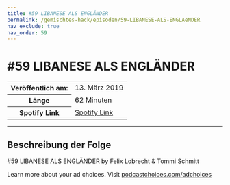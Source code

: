 ```yaml
---
title: #59 LIBANESE ALS ENGLÄNDER
permalink: /gemischtes-hack/episoden/59-LIBANESE-ALS-ENGLAeNDER
nav_exclude: true
nav_order: 59
---
```


# #59 LIBANESE ALS ENGLÄNDER
<table class="resp-table dcf-table dcf-table-responsive dcf-table-bordered dcf-table-striped dcf-w-100%">
                    <tbody>
                        <tr>
                            <th scope="row">Veröffentlich am:</th>
                            <td data-label="Veröffentlich am:">13. März 2019</td>
                        </tr>
                        <tr>
                            <th scope="row">Länge </th>
                            <td data-label="Länge ">62 Minuten</td>
                        </tr><tr>
                                <th scope="row">Spotify Link</th>
                                <td data-label="Spotify Link"><a href="https://open.spotify.com/episode/7Gqx6bUQOvhX3DWmLqY3ub">Spotify Link</a></td>
                            </tr></tbody>
                </table>

***

## Beschreibung der Folge

<div>
<p>#59 LIBANESE ALS ENGLÄNDER by Felix Lobrecht &amp; Tommi Schmitt</p><p> </p><p>Learn more about your ad choices. Visit <a href="https://podcastchoices.com/adchoices">podcastchoices.com/adchoices</a></p>  
</div>

